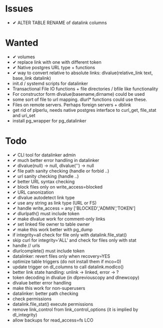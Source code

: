 Issues
======
- ✔︎ ALTER TABLE RENAME of datalink columns

Wanted
=======
- ✔︎ volumes
- ✔︎ replace link with one with different token
- ✔︎ Native postgres URL type + functions
- ✔︎ way to convert relative to absolute links: dlvalue(relative_link text, base_link datalink)
- init.d / systemd scripts for datalinker
- Transactional File IO functions + file directories / bfile like functionality
- For constructor form dlvalue(basename,dirname) could be used
- some sort of file to url mapping. dlurl* functions could use these.
- Files on remote servers. Perhaps foreign servers + dblink
- get rid of plperlu, needs native postgres interface to curl_get, file_stat and uri_set
- install pg_wrapper for pg_datalinker

Todo
====
- ✔︎ CLI tool for datalinker admin
- ✔︎ much better error handling in datalinker
- ✔︎ dlvalue(null) -> null, dlvalue('') -> null
- ✔︎ file path sanity checking (handle or forbid ..)
- ✔︎ url sanity checking (handle ..)
- ✔︎ better URL syntax checking
- ✔︎ block files only on write_access=blocked
- ✔︎ URL canonization
- ✔︎ dlvalue autodetect link type
- ✔︎ use any string as link type (URL or FS)
- ✔︎ handle write_access = any ['BLOCKED','ADMIN','TOKEN']
- ✔︎ dlurlpath() must include token
- ✔︎ make dlvalue work for comment-only links
- ✔︎ set linked file owner to table owner
- ✔︎ make this work better with pg_dump
- if integrity=all check for file only with datalink.file_stat() 
- skip curl for integrity='ALL' and check for files only with stat
- handle // urls
- dlurlcomplete() must include token
- datalinker: revert files only when recovery=YES
- optimize table triggers (do not install them if mco=0)
- update trigger on dl_columns to call datalink.modlco()
- better link state handling: unlink -> linked, error -> ?
- token decoding in dlvalue (in dlpreviouscopy and dlnewcopy)
- dlvalue better error handling
- make this work for non-superusers
- datalinker: better path checking
- check permissions
- datalink.file_stat() execute permissions
- remove link_control from link_control_options (it is implied by dl_integrity)
- allow backups for read_access=fs LCO
